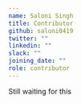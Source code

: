 ```yaml
---
name: Saloni Singh
title: Contributor
github: saloni0419
twitter: ""
linkedin: ""
slack: ""
joining_date: ""
role: contributor
---
```


Still waiting for this
